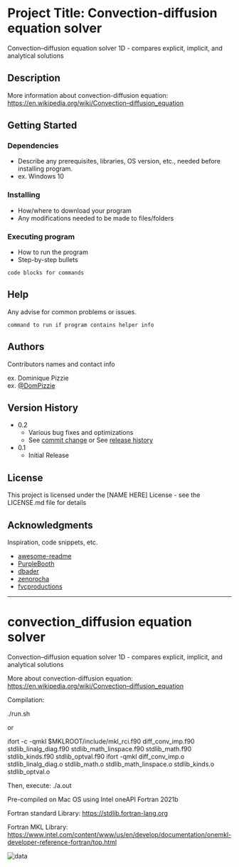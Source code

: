 # Project Title: Convection-diffusion equation solver

Convection–diffusion equation solver 1D - compares explicit, implicit, and analytical solutions

## Description

More information about convection-diffusion equation: https://en.wikipedia.org/wiki/Convection–diffusion_equation 

## Getting Started

### Dependencies

* Describe any prerequisites, libraries, OS version, etc., needed before installing program.
* ex. Windows 10

### Installing

* How/where to download your program
* Any modifications needed to be made to files/folders

### Executing program

* How to run the program
* Step-by-step bullets
```
code blocks for commands
```

## Help

Any advise for common problems or issues.
```
command to run if program contains helper info
```

## Authors

Contributors names and contact info

ex. Dominique Pizzie  
ex. [@DomPizzie](https://twitter.com/dompizzie)

## Version History

* 0.2
    * Various bug fixes and optimizations
    * See [commit change]() or See [release history]()
* 0.1
    * Initial Release

## License

This project is licensed under the [NAME HERE] License - see the LICENSE.md file for details

## Acknowledgments

Inspiration, code snippets, etc.
* [awesome-readme](https://github.com/matiassingers/awesome-readme)
* [PurpleBooth](https://gist.github.com/PurpleBooth/109311bb0361f32d87a2)
* [dbader](https://github.com/dbader/readme-template)
* [zenorocha](https://gist.github.com/zenorocha/4526327)
* [fvcproductions](https://gist.github.com/fvcproductions/1bfc2d4aecb01a834b46)

-------

# convection_diffusion equation solver
Convection–diffusion equation solver 1D - compares explicit, implicit, and analytical solutions

More about convection-diffusion equation:
https://en.wikipedia.org/wiki/Convection–diffusion_equation 

Compilation: 

./run.sh

or 

ifort -c -qmkl $MKLROOT/include/mkl_rci.f90 diff_conv_imp.f90 stdlib_linalg_diag.f90 stdlib_math_linspace.f90 stdlib_math.f90 stdlib_kinds.f90 stdlib_optval.f90
ifort -qmkl diff_conv_imp.o stdlib_linalg_diag.o stdlib_math.o stdlib_math_linspace.o stdlib_kinds.o stdlib_optval.o

Then, execute: ./a.out

Pre-compiled on Mac OS using Intel oneAPI Fortran 2021b

Fortran standard Library: https://stdlib.fortran-lang.org

Fortran MKL Library: https://www.intel.com/content/www/us/en/develop/documentation/onemkl-developer-reference-fortran/top.html 


![data](https://user-images.githubusercontent.com/11892854/165896367-37355c9f-a0fe-4d13-8ec0-dbe0b0c215ce.png)




